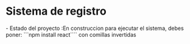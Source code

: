 <h1>Sistema de registro</h1>
- Estado del proyecto :En construccion
para ejecutar el sistema, debes poner:
```npm install react````
con comillas invertidas

